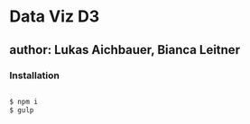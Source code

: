 # Data Viz D3

## author: Lukas Aichbauer, Bianca Leitner

### Installation

```bash

$ npm i
$ gulp

```